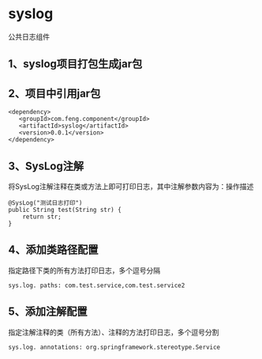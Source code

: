 # syslog
公共日志组件

## 1、syslog项目打包生成jar包

## 2、项目中引用jar包
   ```
   <dependency>
      <groupId>com.feng.component</groupId>
      <artifactId>syslog</artifactId>
      <version>0.0.1</version>
   </dependency>
   ```
   
## 3、SysLog注解
将SysLog注解注释在类或方法上即可打印日志，其中注解参数内容为：操作描述
```
@SysLog("测试日志打印")
public String test(String str) {
    return str;
}
```

## 4、添加类路径配置
指定路径下类的所有方法打印日志，多个逗号分隔
```
sys.log. paths: com.test.service,com.test.service2
```
## 5、添加注解配置
指定注解注释的类（所有方法）、注释的方法打印日志，多个逗号分割
```
sys.log. annotations: org.springframework.stereotype.Service
```
